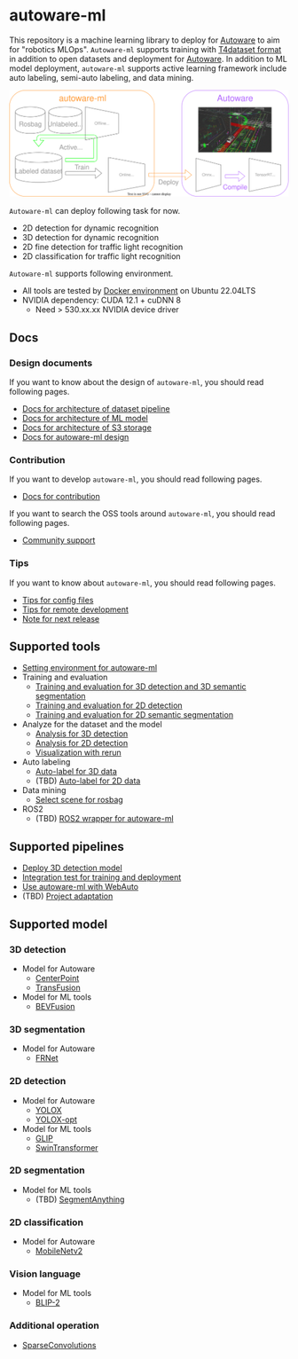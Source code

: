 # autoware-ml

This repository is a machine learning library to deploy for [Autoware](https://github.com/autowarefoundation/autoware) to aim for "robotics MLOps".
`Autoware-ml` supports training with [T4dataset format](https://github.com/tier4/tier4_perception_dataset) in addition to open datasets and deployment for [Autoware](https://github.com/autowarefoundation/autoware).
In addition to ML model deployment, `autoware-ml` supports active learning framework include auto labeling, semi-auto labeling, and data mining.

![](/docs/fig/autoware-ml.drawio.svg)

`Autoware-ml` can deploy following task for now.

- 2D detection for dynamic recognition
- 3D detection for dynamic recognition
- 2D fine detection for traffic light recognition
- 2D classification for traffic light recognition

`Autoware-ml` supports following environment.

- All tools are tested by [Docker environment](Dockerfile) on Ubuntu 22.04LTS
- NVIDIA dependency: CUDA 12.1 + cuDNN 8
  - Need > 530.xx.xx NVIDIA device driver

## Docs
### Design documents

If you want to know about the design of `autoware-ml`, you should read following pages.

- [Docs for architecture of dataset pipeline](/docs/design/architecture_dataset.md)
- [Docs for architecture of ML model](/docs/design/architecture_model.md)
- [Docs for architecture of S3 storage](/docs/design/architecture_s3.md)
- [Docs for autoware-ml design](/docs/design/autoware_ml_design.md)

### Contribution

If you want to develop `autoware-ml`, you should read following pages.

- [Docs for contribution](/docs/contribution/contribution.md)

If you want to search the OSS tools around `autoware-ml`, you should read following pages.

- [Community support](/docs/contribution/community_support.md)

### Tips

If you want to know about `autoware-ml`, you should read following pages.

- [Tips for config files](/docs/tips/config.md)
- [Tips for remote development](/docs/tips/remote_development.md)
- [Note for next release](/docs/tips/release_note.md)

## Supported tools

- [Setting environment for autoware-ml](/tools/setting_environment/)
- Training and evaluation
  - [Training and evaluation for 3D detection and 3D semantic segmentation](/tools/detection3d/)
  - [Training and evaluation for 2D detection](/tools/detection2d/)
  - [Training and evaluation for 2D semantic segmentation](/tools/segmentation2d/)
- Analyze for the dataset and the model
  - [Analysis for 3D detection](/tools/analysis_3d)
  - [Analysis for 2D detection](/tools/analysis_2d)
  - [Visualization with rerun](/tools/rerun_visualization)
- Auto labeling
  - [Auto-label for 3D data](/tools/auto_labeling_3d/)
  - (TBD) [Auto-label for 2D data](/tools/auto_labeling_2d/)
- Data mining
  - [Select scene for rosbag](/tools/scene_selector/)
- ROS2
  - (TBD) [ROS2 wrapper for autoware-ml](/tools/autoware_ml_ros2/)

## Supported pipelines

- [Deploy 3D detection model](/pipelines/deploy_detection3d/)
- [Integration test for training and deployment](/pipelines/test_integration/)
- [Use autoware-ml with WebAuto](/pipelines/webauto/)
- (TBD) [Project adaptation](/pipelines/project_adaptation/)

## Supported model
### 3D detection

- Model for Autoware
  - [CenterPoint](/projects/CenterPoint/)
  - [TransFusion](/projects/TransFusion/)
- Model for ML tools
  - [BEVFusion](/projects/BEVFusion/)

### 3D segmentation

- Model for Autoware
  - [FRNet](/projects/FRNet/)

### 2D detection

- Model for Autoware
  - [YOLOX](/projects/YOLOX/)
  - [YOLOX-opt](/projects/YOLOX-opt/)
- Model for ML tools
  - [GLIP](/projects/GLIP/)
  - [SwinTransformer](/projects/SwinTransformer/)

### 2D segmentation

- Model for ML tools
  - (TBD) [SegmentAnything](/projects/SegmentAnything/)

### 2D classification

- Model for Autoware
  - [MobileNetv2](/projects/MobileNetv2/)

### Vision language

- Model for ML tools
  - [BLIP-2](/projects/BLIP-2/)

### Additional operation

- [SparseConvolutions](/projects/SparseConvolution/)

